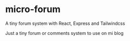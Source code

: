 # micro-forum
A tiny forum system with React, Express and Tailwindcss

Just a tiny forum or comments system to use on mi blog
